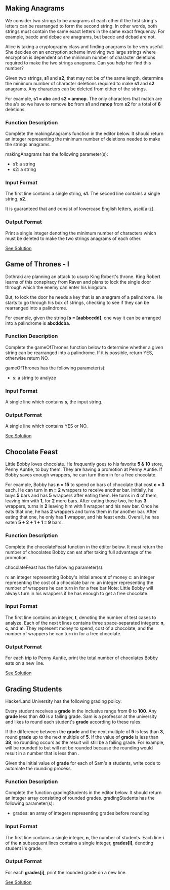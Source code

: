 ## Making Anagrams

We consider two strings to be anagrams of each other if the first string's letters can be rearranged to form the second string. In other words, both strings must contain the same exact letters in the same exact frequency. For example, bacdc and dcbac are anagrams, but bacdc and dcbad are not.

Alice is taking a cryptography class and finding anagrams to be very useful. She decides on an encryption scheme involving two large strings where encryption is dependent on the minimum number of character deletions required to make the two strings anagrams. Can you help her find this number?

Given two strings, **s1** and **s2**, that may not be of the same length, determine the minimum number of character deletions required to make **s1** and **s2** anagrams. Any characters can be deleted from either of the strings.

For example, **s1 = abc** and **s2 = amnop**. The only characters that match are the **a**'s so we have to remove **bc** from **s1** and **mnop** from **s2** for a total of **6**  deletions.

### Function Description

Complete the makingAnagrams function in the editor below. It should return an integer representing the minimum number of deletions needed to make the strings anagrams.

makingAnagrams has the following parameter(s):

- s1: a string
- s2: a string

### Input Format

The first line contains a single string, **s1**.
The second line contains a single string, **s2**.

It is guaranteed that  and  consist of lowercase English letters, ascii[a-z].

### Output Format

Print a single integer denoting the minimum number of characters which must be deleted to make the two strings anagrams of each other.

[See Solution](../practice/makingAnagrams.js)


##  Game of Thrones - I

Dothraki are planning an attack to usurp King Robert's throne. King Robert learns of this conspiracy from Raven and plans to lock the single door through which the enemy can enter his kingdom.

But, to lock the door he needs a key that is an anagram of a palindrome. He starts to go through his box of strings, checking to see if they can be rearranged into a palindrome.

For example, given the string [**s = [aabbccdd]**, one way it can be arranged into a palindrome is **abcddcba**.

### Function Description

Complete the gameOfThrones function below to determine whether a given string can be rearranged into a palindrome. If it is possible, return YES, otherwise return NO.

gameOfThrones has the following parameter(s):

- s: a string to analyze

### Input Format

A single line which contains **s**, the input string.

### Output Format

A single line which contains YES or NO.

[See Solution](../practice/gameOfThrones.js)

## Chocolate Feast

Little Bobby loves chocolate. He frequently goes to his favorite **5 & 10**  store, Penny Auntie, to buy them. They are having a promotion at Penny Auntie. If Bobby saves enough wrappers, he can turn them in for a free chocolate.

For example, Bobby has **n = 15** to spend on bars of chocolate that cost **c = 3**  each. He can turn in **m = 2** wrappers to receive another bar. Initially, he buys **5** bars and has **5**  wrappers after eating them. He turns in **4**  of them, leaving him with **1**, for **2** more bars. After eating those two, he has **3** wrappers, turns in **2**  leaving him with **1** wrapper and his new bar. Once he eats that one, he has **2** wrappers and turns them in for another bar. After eating that one, he only has **1** wrapper, and his feast ends. Overall, he has eaten **5 + 2 + 1 + 1 = 9** bars.

### Function Description

Complete the chocolateFeast function in the editor below. It must return the number of chocolates Bobby can eat after taking full advantage of the promotion.

chocolateFeast has the following parameter(s):

n: an integer representing Bobby's initial amount of money
c: an integer representing the cost of a chocolate bar
m: an integer representing the number of wrappers he can turn in for a free bar
Note: Little Bobby will always turn in his wrappers if he has enough to get a free chocolate.

### Input Format

The first line contains an integer, **t**, denoting the number of test cases to analyze.
Each of the next **t** lines contains three space-separated integers: **n**, **c**, and **m**. They represent money to spend, cost of a chocolate, and the number of wrappers he can turn in for a free chocolate.

### Output Format

For each trip to Penny Auntie, print the total number of chocolates Bobby eats on a new line.

[See Solution](../practice/chocolateFeast.js)


## Grading Students

HackerLand University has the following grading policy:

Every student receives a **grade**  in the inclusive range from **0**  to **100**.
Any **grade** less than **40** is a failing grade.
Sam is a professor at the university and likes to round each student's **grade** according to these rules:

If the difference between the **grade** and the next multiple of **5** is less than **3**, round **grade** up to the next multiple of **5**.
If the value of **grade** is less than **38**, no rounding occurs as the result will still be a failing grade.
For example,  will be rounded to  but  will not be rounded because the rounding would result in a number that is less than .

Given the initial value of **grade** for each of Sam's **n** students, write code to automate the rounding process.

### Function Description

Complete the function gradingStudents in the editor below. It should return an integer array consisting of rounded grades.
gradingStudents has the following parameter(s):

* grades: an array of integers representing grades before rounding

### Input Format

The first line contains a single integer, **n**, the number of students.
Each line **i** of the **n** subsequent lines contains a single integer, **grades[i]**, denoting student **i**'s grade.

### Output Format

For each **grades[i]**, print the rounded grade on a new line.

[See Solution](../practice/gradingStudents.js)